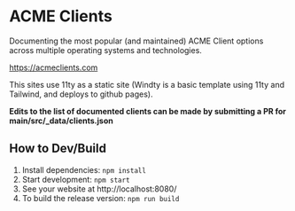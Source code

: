 # ACME Clients

Documenting the most popular (and maintained) ACME Client options across multiple operating systems and technologies.

https://acmeclients.com

This sites use 11ty as a static site (Windty is a basic template using 11ty and Tailwind, and deploys to github pages).

**Edits to the list of documented clients can be made by submitting a PR for main/src/_data/clients.json**

## How to Dev/Build

1. Install dependencies: `npm install`
2. Start development: `npm start`
3. See your website at http://localhost:8080/
4. To build the release version: `npm run build`
